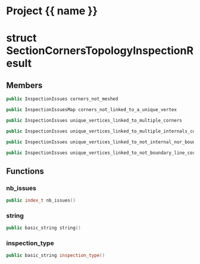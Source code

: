 <script setup>
import {useRoute} from 'vitepress'
const {path} = useRoute()
const tokens = path.split('/')
const words = tokens[2].split('-');
for (let i = 0; i < words.length; i++) {
    words[i] = words[i].charAt(0).toUpperCase() + words[i].slice(1);
    words[i] = words[i].replace('geode', 'Geode')
}
const name = words.join('-');
</script>
# Project {{ name }}

# struct SectionCornersTopologyInspectionResult


## Members

```cpp
public InspectionIssues corners_not_meshed

```

```cpp
public InspectionIssuesMap corners_not_linked_to_a_unique_vertex

```

```cpp
public InspectionIssues unique_vertices_linked_to_multiple_corners

```

```cpp
public InspectionIssues unique_vertices_linked_to_multiple_internals_corner

```

```cpp
public InspectionIssues unique_vertices_linked_to_not_internal_nor_boundary_corner

```

```cpp
public InspectionIssues unique_vertices_linked_to_not_boundary_line_corner

```



## Functions

### nb_issues

```cpp
public index_t nb_issues()
```


### string

```cpp
public basic_string string()
```


### inspection_type

```cpp
public basic_string inspection_type()
```




